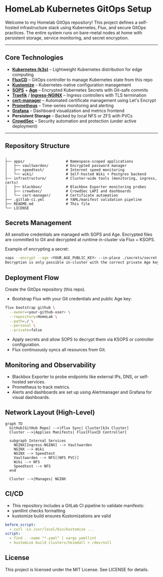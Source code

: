 # HomeLab Kubernetes GitOps Setup

Welcome to my Homelab GitOps repository! This project defines a self-hosted infrastructure stack using Kubernetes, Flux, and secure GitOps practices. The entire system runs on bare-metal nodes at home with persistent storage, service monitoring, and secret encryption.

---

## Core Technologies

- [**Kubernetes (k3s)**](https://github.com/k3s-io/k3s) – Lightweight Kubernetes distribution for edge computing  
- [**FluxCD**](https://github.com/fluxcd/flux2) – GitOps controller to manage Kubernetes state from this repo  
- [**Kustomize**](https://github.com/kubernetes-sigs/kustomize) – Kubernetes-native configuration management  
- [**SOPS**](https://github.com/getsops/sops) + [**Age**](https://github.com/FiloSottile/age) – Encrypted Kubernetes Secrets with Git-safe commits  
- [**Traefik**](https://github.com/traefik/traefik) / [**Ingress-NGINX**](https://github.com/kubernetes/ingress-nginx) – Ingress controllers with TLS termination  
- [**cert-manager**](https://github.com/cert-manager/cert-manager) – Automated certificate management using Let's Encrypt  
- [**Prometheus**](https://github.com/prometheus/prometheus) – Time-series monitoring and alerting  
- [**Grafana**](https://github.com/grafana/grafana) – Dashboard visualization and metrics frontend  
- **Persistent Storage** – Backed by local NFS or ZFS with PVCs  
- [**CrowdSec**](https://github.com/crowdsecurity/crowdsec) – Security automation and protection (under active deployment)  

---

## Repository Structure

```text
.
├── apps/                   # Namespace-scoped applications
│   ├── vaultwarden/        # Encrypted password manager
│   ├── speedtest/          # Internet speed monitoring
│   └── wiki/               # Self-hosted Wiki + Postgres backend
├── infrastructure/         # Cluster-wide tools (monitoring, ingress, certs)
│   ├── blackbox/           # Blackbox Exporter monitoring probes
│   ├── crowdsec/           # CrowdSec LAPI and dashboards
│   └── cert-manager/       # Certificate automation
├── .gitlab-ci.yml          # YAML/manifest validation pipeline
├── README.md               # This file
└── LICENSE

```

## Secrets Management
All sensitive credentials are managed with SOPS and Age. Encrypted files are committed to Git and decrypted at runtime in-cluster via Flux + KSOPS.

Example of encrypting a secret:

```bash
sops --encrypt --age <YOUR_AGE_PUBLIC_KEY> --in-place ./secrets/secret.yaml
Decryption is only possible in-cluster with the correct private Age key stored securely.
```

## Deployment Flow
Create the GitOps repository (this repo).

- Bootstrap Flux with your Git credentials and public Age key:

```bash
flux bootstrap github \
  --owner=<your-github-user> \
  --repository=HomeLab \
  --path=./ \
  --personal \
  --private=false
```

- Apply secrets and allow SOPS to decrypt them via KSOPS or controller configuration.
- Flux continuously syncs all resources from Git.

## Monitoring and Observability

- Blackbox Exporter to probe endpoints like external IPs, DNS, or self-hosted services.
- Prometheus to track metrics.
- Alerts and dashboards are set up using Alertmanager and Grafana for visual dashboards.

## Network Layout (High-Level)
```mermaid
graph TD
  GitHub[GitHub Repo] -->|Flux Sync| Cluster[k3s Cluster]
  Cluster -->|Applies Manifests| Flux[FluxCD Controller]

  subgraph Internal Services
    NGINX[Ingress-NGINX] --> Vaultwarden
    NGINX --> Wiki
    NGINX --> Speedtest
    Vaultwarden --> NFS[(NFS PVC)]
    Wiki --> NFS
    Speedtest --> NFS
  end

  Cluster -->|Manages| NGINX

```

## CI/CD

- This repository includes a GitLab CI pipeline to validate manifests:
- yamllint checks formatting
- kustomize build ensures Kustomizations are valid

```yaml
before_script:
  - curl -Lo /usr/local/bin/kustomize ...
script:
  - find . -name "*.yaml" | xargs yamllint
  - kustomize build clusters/heimdall > /dev/null
```

## License
This project is licensed under the MIT License. See LICENSE for details.